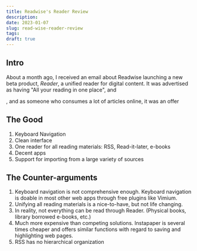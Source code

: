 ```yaml
---
title: Readwise's Reader Review
description: 
date: 2023-01-07
slug: read-wise-reader-review
tags: 
draft: true
---
```


## Intro

About a month ago, I received an email about Readwise launching a new beta product, _Reader_, a unified reader for digital content. It was advertised as having "All your reading in one place", and 

, and as someone who consumes a lot of articles online, it was an offer

## The Good

1. Keyboard Navigation
2. Clean interface
3. One reader for all reading materials: RSS, Read-it-later, e-books
4. Decent apps
5. Support for importing from a large variety of sources


## The Counter-arguments

1. Keyboard navigation is not comprehensive enough. Keyboard navigation is doable in most other web apps through free plugins like Vimium.
2. Unifying all reading materials is a nice-to-have, but not life changing. 
3. In reality, not everything can be read through Reader. (Physical books, library borrowed e-books, etc.)
4. Much more expensive than competing solutions. Instapaper is several times cheaper and offers similar functions with regard to saving and highlighting web pages.
5. RSS has no hierarchical organization